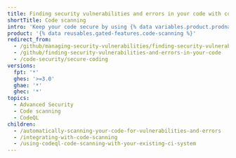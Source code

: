 ```yaml
---
title: Finding security vulnerabilities and errors in your code with code scanning
shortTitle: Code scanning
intro: 'Keep your code secure by using {% data variables.product.prodname_code_scanning %} to identify and fix potential security vulnerabilities and other errors in your code.'
product: '{% data reusables.gated-features.code-scanning %}'
redirect_from:
  - /github/managing-security-vulnerabilities/finding-security-vulnerabilities-in-your-projects-code
  - /github/finding-security-vulnerabilities-and-errors-in-your-code
  - /code-security/secure-coding
versions:
  fpt: '*'
  ghes: '>=3.0'
  ghae: '*'
  ghec: '*'
topics:
  - Advanced Security
  - Code scanning
  - CodeQL
children:
  - /automatically-scanning-your-code-for-vulnerabilities-and-errors
  - /integrating-with-code-scanning
  - /using-codeql-code-scanning-with-your-existing-ci-system
---
```

<!--For this article in earlier GHES versions, see /content/github/finding-security-vulnerabilities-and-errors-in-your-code-->
